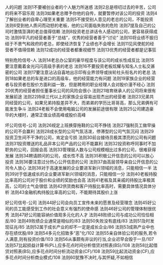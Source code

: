 人的问题
法则1不要被创业者的个人魅力所迷惑
法则2总是唠叨过去的辛苦，公司的将来不容乐观
法则3如果老总赠予你他的自传，就要暂停对该公司的投资
法则4了解创业者的自卑心理至关重要
法则5不接受别人意见的老总的公司，不能投资
法则6受到他人质问而动怒的老板，他的公司面临失败的危险
法则7提及自己的公司时激情澎湃的老总值得信赖
法则8投资老总讲话令人感动的公司，更容易获得成功
法则9平凡的经营者善于“总结”，优秀的经营者善于“讨论”
法则10将业绩不振归结于不景气和政府的老总，即使经济恢复了业绩也不会增长
法则11见风使舵的经营者不值得信赖
法则12成功的经营者都重视细节
法则13优秀的经营者都是记事狂

特别危险信号-人
法则14老总办公室的豪华程度与该公司的成长性成反比
法则15要注意戴着金光闪闪高级手表的老总
法则16不要投资老板炫耀与知名人士私交甚密的公司
法则17要注意沾沾自喜地出示印有业界领导或扶轮社头衔名片的老总
法则18如果老总的车是进口的高级车，他的经营能力有问题
法则19家族企业的经营者与投资者在股价方面利益一致，但是聘用的职业经理人会对股价漫不经心
法则20优秀的经营者担任董事长公司的风险会很小
法则21培育继承人的公司将来很有发展前途
法则22持续三代以上的家族企业容易出现杰出的经营者
法则23兄弟共同经营的公司，如果兄弟持股差异不大，而弟弟的学历比哥哥高，那么兄弟俩有可能发生争斗
法则24老板不会使用电脑公司的发展前途很有限
法则25公司建造豪华的大楼时，通常正值业绩高峰或股价高峰

坏公司信号-公司
法则26规定上班换穿拖鞋的公司不挣钱
法则27强制员工做早操的公司不会赢利
法则28成长型的公司气氛活泼，停滞型的公司气氛沉闷
法则29投资卫生间不干净的公司，肯定会亏损
法则30前台接待员极其漂亮的公司有问题
法则31投资赠送的礼品非本公司产品的公司不能赢利
法则32投资称呼同事时不加职务的公司，回报会高
法则33管理层人数与公司规模相比过多的公司，很难获得发展
法则34聘请顾问的公司，成长性不高
法则35积极公开信息的公司可以放心投资
法则36要注意过分热心公开信息的公司
法则37由高层领导亲自公开信息的公司令人放心
法则38对于高速发展的企业要进军新兴领域的消息，只能相信一半
法则39对于低速成长的企业要进军新兴领域的消息，只能相信一分
法则40老板持股比率高的公司对于股价和业绩的奖励也会高
法则41老板及其亲戚的持股比率极其高，公司的士气会很低
法则42供货商和客户持股比率高时，需要具体情况具体分析
法则43金融机构持股比率高的公司，不能期待其股价上涨

好公司信号-公司
法则44好公司会向员工宣传未来的愿景及经营理念
法则45好公司的员工能感受到工作的社会意义有强烈的使命感
法则46好公司的管理体制很优秀
法则47好公司能容纳价值观多元化的人才
法则48败绩公司与成功公司恰恰相反/80
法则49败绩企业通常是相似的/83
法则50失败没有底线/83
法则51及时发现征兆/85
法则52属于成长产业的却不一定是成长企业/86
法则53成熟产业中也存在绩优股/89
法则54多元化招致多“恶”化/102
法则55亲自体验公司的服务,若令人满意,则有投资价值/103
法则56从事颇有非议的行当,企业迟早会毁于一旦/107
法则57比起损益计算书(PL),应多花点时间分析借贷对照表(BS)/108
法则58比起借贷对照表(BS),应多花点时间分析流动资金(CF)/108
法则59比起流动资金(CF),应多花点时间分析商业模式/108
法则60犹豫不决时,与其怀疑,不如相信

